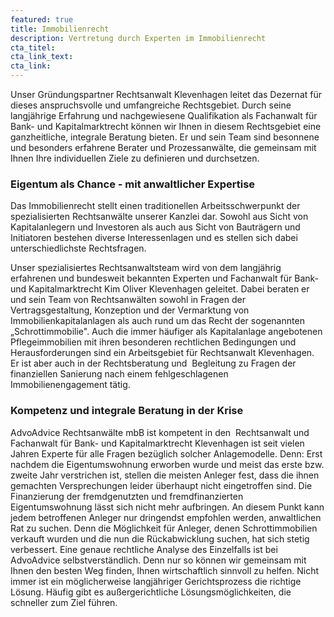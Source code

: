 ```yaml
---
featured: true
title: Immobilienrecht
description: Vertretung durch Experten im Immobilienrecht
cta_titel:
cta_link_text:
cta_link:
---
```


Unser Gründungspartner Rechtsanwalt Klevenhagen leitet das Dezernat für dieses anspruchsvolle und umfangreiche Rechtsgebiet. Durch seine langjährige Erfahrung und nachgewiesene Qualifikation als Fachanwalt für Bank- und Kapitalmarktrecht können wir Ihnen in diesem Rechtsgebiet eine ganzheitliche, integrale Beratung bieten. Er und sein Team sind besonnene und besonders erfahrene Berater und Prozessanwälte, die gemeinsam mit Ihnen Ihre individuellen Ziele zu definieren und durchsetzen.

### Eigentum als Chance - mit anwaltlicher Expertise

Das Immobilienrecht stellt einen traditionellen Arbeitsschwerpunkt der spezialisierten Rechtsanwälte unserer Kanzlei dar. Sowohl aus Sicht von Kapitalanlegern und Investoren als auch aus Sicht von Bauträgern und Initiatoren bestehen diverse Interessenlagen und es stellen sich dabei unterschiedlichste Rechtsfragen. 

Unser spezialisiertes Rechtsanwaltsteam wird von dem langjährig erfahrenen und bundesweit bekannten Experten und Fachanwalt für Bank- und Kapitalmarktrecht Kim Oliver Klevenhagen geleitet. Dabei beraten er und sein Team von Rechtsanwälten sowohl in Fragen der Vertragsgestaltung, Konzeption und der Vermarktung von Immobilienkapitalanlagen als auch rund um das Recht der sogenannten „Schrottimmobilie". Auch die immer häufiger als Kapitalanlage angebotenen Pflegeimmobilien mit ihren besonderen rechtlichen Bedingungen und Herausforderungen sind ein Arbeitsgebiet für Rechtsanwalt Klevenhagen.  Er ist aber auch in der Rechtsberatung und  Begleitung zu Fragen der finanziellen Sanierung nach einem fehlgeschlagenen Immobilienengagement tätig.

### Kompetenz und integrale Beratung in der Krise

AdvoAdvice Rechtsanwälte mbB ist kompetent in den  Rechtsanwalt und Fachanwalt für Bank- und Kapitalmarktrecht Klevenhagen ist seit vielen Jahren Experte für alle Fragen bezüglich solcher Anlagemodelle. Denn: Erst nachdem die Eigentumswohnung erworben wurde und meist das erste bzw. zweite Jahr verstrichen ist, stellen die meisten Anleger fest, dass die ihnen gemachten Versprechungen leider überhaupt nicht eingetroffen sind. Die Finanzierung der fremdgenutzten und fremdfinanzierten Eigentumswohnung lässt sich nicht mehr aufbringen. An diesem Punkt kann jedem betroffenen Anleger nur dringendst empfohlen werden, anwaltlichen Rat zu suchen. Denn die Möglichkeit für Anleger, denen Schrottimmobilien verkauft wurden und die nun die Rückabwicklung suchen, hat sich stetig verbessert. Eine genaue rechtliche Analyse des Einzelfalls ist bei AdvoAdvice selbstverständlich. Denn nur so können wir gemeinsam mit Ihnen den besten Weg finden, Ihnen wirtschaftlich sinnvoll zu helfen. Nicht immer ist ein möglicherweise langjähriger Gerichtsprozess die richtige Lösung. Häufig gibt es außergerichtliche Lösungsmöglichkeiten, die schneller zum Ziel führen.